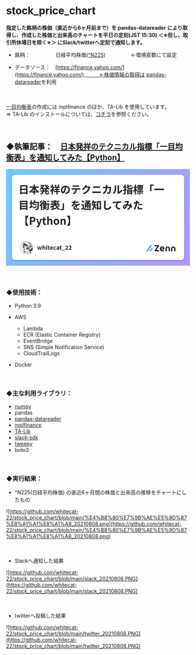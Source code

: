 # stock_price_chart

**指定した銘柄の株価（直近から6ヶ月前まで）を pandas-datareader により取得し、作成した株価と出来高のチャートを平日の定刻(JST 15:30) ＜※但し、取引所休場日を除く※＞ にSlack/twitterへ定刻で通知します。**

- 銘柄：　　　　　日経平均株価([^N225](https://finance.yahoo.com/quote/%5EN225/history?p=%5EN225))　　　　　←環境変数にて設定

- データソース：　[https://finance.yahoo.com/](https://finance.yahoo.com/)　　　←株価情報の取得は [pandas-datareader](https://github.com/pydata/pandas-datareader)を利用  

　

[一目均衡表](https://ja.wikipedia.org/wiki/%E4%B8%80%E7%9B%AE%E5%9D%87%E8%A1%A1%E8%A1%A8)の作成には mplfinance のほか、TA-Lib を使用しています。  
⇒ TA-Lib のインストールについては、[コチラ](https://zenn.dev/whitecat_22/articles/9e30d88e31c3ec)を参照ください。  

　

## ◆執筆記事：　[日本発祥のテクニカル指標「一目均衡表」を通知してみた【Python】](https://zenn.dev/whitecat_22/articles/344d60b810b77b)

<a href="https://zenn.dev/whitecat_22/articles/344d60b810b77b">
  <img src="https://github.com/whitecat-22/stock_price_chart/blob/main/zenn.png">
</a>

　

### ◆使用技術：

- Python 3.9

- AWS
  - Lambda
  - ECR (Elastic Container Registry)
  - EventBridge
  - SNS (Simple Notification Service)
  - CloudTrailLogs

- Docker

　

### ◆主な利用ライブラリ：

- [numpy](https://numpy.org/)
- pandas
- [pandas-datareader](https://github.com/pydata/pandas-datareader)
- [mplfinance](https://github.com/matplotlib/mplfinance)
- [TA-Lib](https://ta-lib.org/)
- [slack-sdk](https://slack.dev/python-slack-sdk/)
- [tweepy](https://www.tweepy.org/)
- boto3

　

### ◆実行結果：

- ^N225(日経平均株価) の直近6ヶ月間の株価と出来高の推移をチャートにしたもの

![https://github.com/whitecat-22/stock_price_chart/blob/main/%E4%B8%80%E7%9B%AE%E5%9D%87%E8%A1%A1%E8%A1%A8_20210808.png](https://github.com/whitecat-22/stock_price_chart/blob/main/%E4%B8%80%E7%9B%AE%E5%9D%87%E8%A1%A1%E8%A1%A8_20210808.png)

　

- Slackへ通知した結果

![https://github.com/whitecat-22/stock_price_chart/blob/main/slack_20210808.PNG](https://github.com/whitecat-22/stock_price_chart/blob/main/slack_20210808.PNG)

　

- twitterへ投稿した結果

![https://github.com/whitecat-22/stock_price_chart/blob/main/twitter_20210808.PNG](https://github.com/whitecat-22/stock_price_chart/blob/main/twitter_20210808.PNG)
